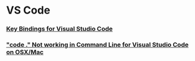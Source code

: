 # VS Code

### [Key Bindings for Visual Studio Code](https://code.visualstudio.com/docs/getstarted/keybindings)

### ["code ." Not working in Command Line for Visual Studio Code on OSX/Mac](https://stackoverflow.com/a/39604469)

